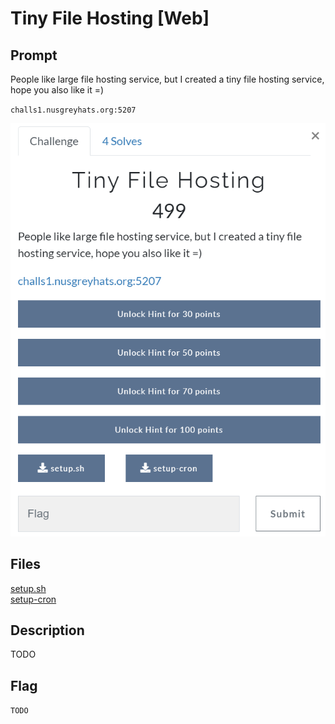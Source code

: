 # Tiny File Hosting [Web]

## Prompt
People like large file hosting service, but I created a tiny file hosting service, hope you also like it =)

`challs1.nusgreyhats.org:5207`

![Image of prompt](./screenshots/file-hosting-prompt.png)

## Files
[setup.sh](./files/setup.sh)  
[setup-cron](./files/setup-cron)

## Description
TODO

## Flag
`TODO`